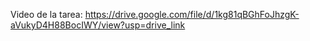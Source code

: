 Video de la tarea:
https://drive.google.com/file/d/1kg81qBGhFoJhzgK-aVukyD4H88BocIWY/view?usp=drive_link
